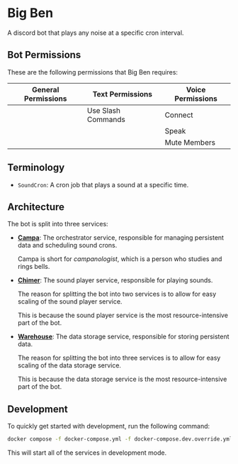 # Big Ben

A discord bot that plays any noise at a specific cron interval.

## Bot Permissions

These are the following permissions that Big Ben requires:

| General Permissions | Text Permissions | Voice Permissions |
| -------------------- | ---------------- | ------------------ |
|                      | Use Slash Commands | Connect            |
|                      |                    | Speak              |
|                      |                    | Mute Members |

## Terminology

- `SoundCron`: A cron job that plays a sound at a specific time.

## Architecture

The bot is split into three services:

- [**Campa**](./campa): The orchestrator service, responsible for managing persistent data and scheduling sound crons.

    Campa is short for _campanologist_, which is a person who studies and rings bells.

- [**Chimer**](./chimer): The sound player service, responsible for playing sounds.

    The reason for splitting the bot into two services is to allow for easy scaling of the sound player service.

    This is because the sound player service is the most resource-intensive part of the bot.

- [**Warehouse**](./warehouse): The data storage service, responsible for storing persistent data.

    The reason for splitting the bot into three services is to allow for easy scaling of the data storage service.

    This is because the data storage service is the most resource-intensive part of the bot.

## Development

To quickly get started with development, run the following command:

```bash
docker compose -f docker-compose.yml -f docker-compose.dev.override.yml up --build
```

This will start all of the services in development mode.
